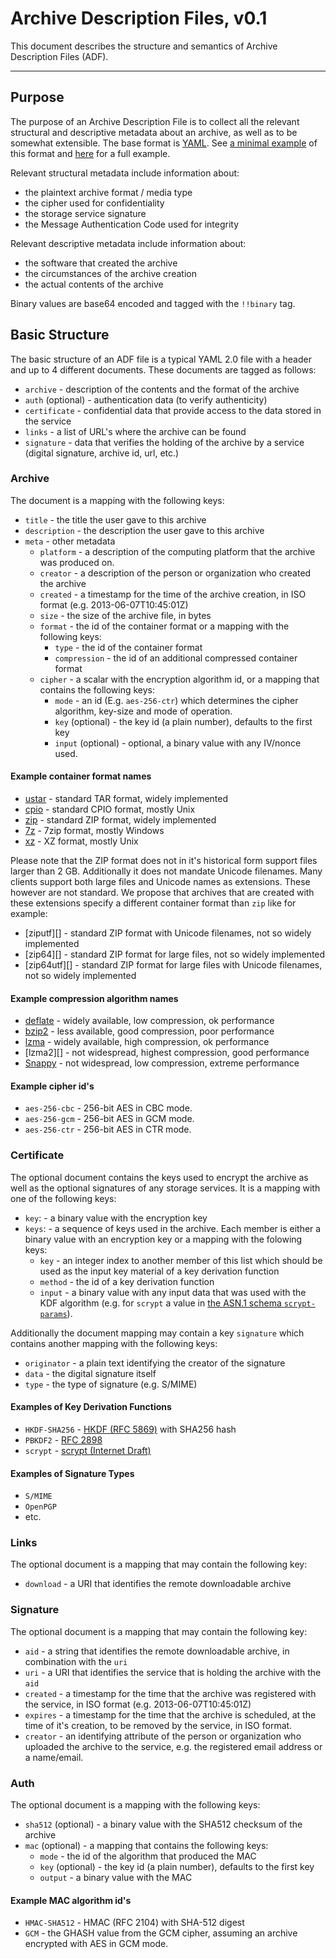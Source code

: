 # Archive Description Files, v0.1

This document describes the structure and
semantics of Archive Description Files (ADF). 

---

## Purpose

The purpose of an Archive Description File is to collect all the relevant structural and descriptive metadata about an archive, as well as to be somewhat extensible. The base format is [YAML][]. See [a minimal example](minimal.adf) of this format and [here](sample.adf) for a full example.

Relevant structural metadata include information about:
   
* the plaintext archive format / media type
* the cipher used for confidentiality
* the storage service signature
* the Message Authentication Code used for integrity

Relevant descriptive metadata include information about:

   * the software that created the archive
   * the circumstances of the archive creation
   * the actual contents of the archive

Binary values are base64 encoded and tagged with the `!!binary` tag.

## Basic Structure

The basic structure of an ADF file is a typical YAML 2.0 file with a header and up to 4 different documents. These documents are tagged as follows:

* `archive` - description of the contents and the format of the archive
* `auth` (optional) - authentication data (to verify authenticity)
* `certificate` - confidential data that provide access to the data stored in the service
* `links` - a list of URL's where the archive can be found
* `signature` - data that verifies the holding of the archive by a service (digital signature, archive id, url, etc.)

### Archive

The document is a mapping with the following keys:

* `title` - the title the user gave to this archive
* `description` - the description the user gave to this archive
* `meta` - other metadata
    - `platform` - a description of the computing platform that the archive was produced on.
    - `creator` - a description of the person or organization who created the archive
    - `created` - a timestamp for the time of the archive creation, in ISO format (e.g. 2013-06-07T10:45:01Z)
    - `size` - the size of the archive file, in bytes
    - `format` - the id of the container format or a mapping with the following keys:
        + `type` - the id of the container format
        + `compression` - the id of an additional compressed container format
    - `cipher` - a scalar with the encryption algorithm id, or a mapping that contains the following keys:
        + `mode` - an id (E.g. `aes-256-ctr`) which determines the cipher algorithm, key-size and mode of operation.
        + `key` (optional) - the key id (a plain number), defaults to the first key
        + `input` (optional) - optional, a binary value with any IV/nonce used.

#### Example container format names

* [ustar][] - standard TAR format, widely implemented
* [cpio][] - standard CPIO format, mostly Unix
* [zip][] - standard ZIP format, widely implemented
* [7z][] - 7zip format, mostly Windows
* [xz][] - XZ format, mostly Unix 

Please note that the ZIP format does not in it's historical form support files larger than 2 GB.
Additionally it does not mandate Unicode filenames. Many clients support both
large files and Unicode names as extensions. These however are not standard. We
propose that archives that are created with these extensions specify a
different container format than `zip` like for example: 

* [ziputf][] - standard ZIP format with Unicode filenames, not so widely implemented
* [zip64][] - standard ZIP format for large files, not so widely implemented
* [zip64utf][] - standard ZIP format for large files with Unicode filenames, not so widely implemented


#### Example compression algorithm names

* [deflate][] - widely available, low compression, ok performance
* [bzip2][] - less available, good compression, poor performance
* [lzma][] - widely available, high compression, ok performance
* [lzma2][] - not widespread, highest compression, good performance
* [Snappy][] - not widespread, low compression,  extreme performance

#### Example cipher id's

* `aes-256-cbc` - 256-bit AES in CBC mode.
* `aes-256-gcm` - 256-bit AES in GCM mode.
* `aes-256-ctr` - 256-bit AES in CTR mode.

### Certificate

The optional document contains the keys used to encrypt the archive as well as the optional signatures of any storage services. It is a mapping with one of the following keys:

* `key`: - a binary value with the encryption key
* `keys`: - a sequence of keys used in the archive. Each member is either a binary value with an encryption key or a mapping with the folowing keys:
    - `key` - an integer index to another member of this list which should be used as the input key material of a key derivation function
    - `method` - the id of a key derivation function
    - `input` - a binary value with any input data that was used with the KDF algorithm (e.g. for `scrypt` a value in [the ASN.1 schema `scrypt-params`](http://tools.ietf.org/html/draft-josefsson-scrypt-kdf-01#section-6)).

Additionally the document mapping may contain a key `signature` which contains another mapping with the following keys:

* `originator` - a plain text identifying the creator of the signature
* `data` - the digital signature itself
* `type` - the type of signature (e.g. S/MIME)

#### Examples of Key Derivation Functions

* `HKDF-SHA256` - [HKDF (RFC 5869)]() with SHA256 hash
* `PBKDF2` - [RFC 2898]()
* `scrypt` - [scrypt (Internet Draft)]()

#### Examples of Signature Types

* `S/MIME`
* `OpenPGP`
* etc.

### Links

The optional document is a mapping that may contain the following key:

* `download` - a URI that identifies the remote downloadable archive

### Signature

The optional document is a mapping that may contain the following key:

* `aid` - a string that identifies the remote downloadable archive, in combination with the `uri`
* `uri` - a URI that identifies the service that is holding the archive with the `aid`
* `created` - a timestamp for the time that the archive was registered with the service, in ISO format (e.g. 2013-06-07T10:45:01Z)
* `expires` - a timestamp for the time that the archive is scheduled, at the time of it's creation, to be removed  by the service, in ISO format.
* `creator` - an identifying attribute of the person or organization who uploaded the archive to the service, e.g. the registered email address or a name/email.

### Auth

The optional document is a mapping with the following keys:

* `sha512` (optional) - a binary value with the SHA512 checksum of the archive
* `mac` (optional) - a mapping that contains the following keys:
    - `mode` - the id of the algorithm that produced the MAC
    - `key` (optional) - the key id (a plain number), defaults to the first key
    - `output` - a binary value with the MAC

#### Example MAC algorithm id's

* `HMAC-SHA512` - HMAC (RFC 2104) with SHA-512 digest
* `GCM` - the GHASH value from the GCM cipher, assuming an archive encrypted with AES in GCM mode.


 [YAML]: http://www.yaml.org "YAML"
 [deflate]: https://en.wikipedia.org/wiki/DEFLATE#Stream_format "Deflate stream format"
 [Snappy]: http://code.google.com/p/snappy/source/browse/trunk/README
 [lzma]: https://en.wikipedia.org/wiki/LZMA#Compressed_format_overview "LZMA compressed format"
 [bzip2]: https://en.wikipedia.org/wiki/Bzip2#File_format "Bzip2"
 [zip]: https://en.wikipedia.org/wiki/ZIP_(file_format) "Zip file format"
 [7z]: http://www.7-zip.org/7z.htmla "7z file format"
 [xz]: http://tukaani.org/xz/xz-file-format.txt "XZ file format"
 [ustar]: http://pubs.opengroup.org/onlinepubs/9699919799/utilities/pax.html#tag_20_92_13_06 "ustar file format"
 [cpio]: http://pubs.opengroup.org/onlinepubs/9699919799/utilities/pax.html#tag_20_92_13_07 "cpio file format"
 [HKDF (RFC 5869)]: http://tools.ietf.org/html/rfc5869 "HKDF"
 [RFC 2898]: http://tools.ietf.org/html/rfc2898 "PBKDF"
 [scrypt (Internet Draft)]: http://tools.ietf.org/html/draft-josefsson-scrypt-kdf-01 "draft-josefsson-scrypt-kdf-01"
